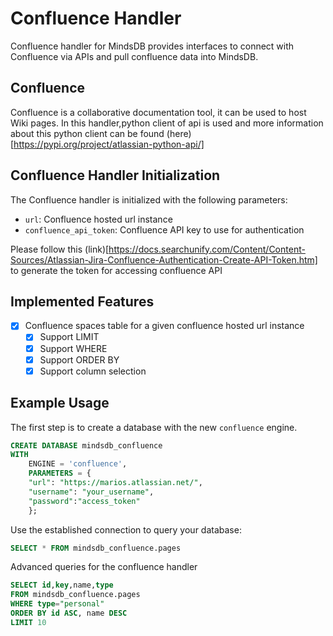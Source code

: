 # Confluence Handler

Confluence handler for MindsDB provides interfaces to connect with Confluence via APIs and pull confluence data into MindsDB.

## Confluence

Confluence is a collaborative documentation tool, it can be used to host Wiki pages. In this handler,python client of api is used and more information about this python client can be found (here)[https://pypi.org/project/atlassian-python-api/]

## Confluence Handler Initialization

The Confluence handler is initialized with the following parameters:

- `url`: Confluence hosted url instance
- `confluence_api_token`: Confluence API key to use for authentication

Please follow this (link)[https://docs.searchunify.com/Content/Content-Sources/Atlassian-Jira-Confluence-Authentication-Create-API-Token.htm] to generate the token for accessing confluence API

## Implemented Features

- [x] Confluence spaces table for a given confluence hosted url instance
  - [x] Support LIMIT
  - [x] Support WHERE
  - [x] Support ORDER BY
  - [x] Support column selection

## Example Usage

The first step is to create a database with the new `confluence` engine.

```sql
CREATE DATABASE mindsdb_confluence
WITH
    ENGINE = 'confluence',
    PARAMETERS = {
    "url": "https://marios.atlassian.net/",
    "username": "your_username",
    "password":"access_token"
    };
```

Use the established connection to query your database:

```sql
SELECT * FROM mindsdb_confluence.pages
```

Advanced queries for the confluence handler

```sql
SELECT id,key,name,type
FROM mindsdb_confluence.pages
WHERE type="personal"
ORDER BY id ASC, name DESC
LIMIT 10
```
